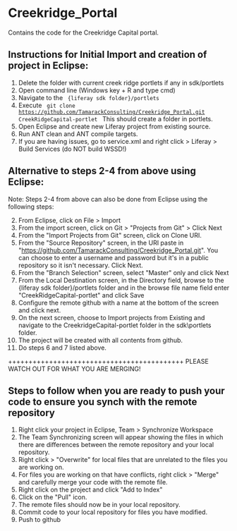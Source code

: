 Creekridge_Portal
=================
Contains the code for the Creekridge Capital portal.


Instructions for Initial Import and creation of project in Eclipse: 
------------------
1. Delete the folder with current creek ridge portlets if any in sdk/portlets
2. Open command line (Windows key + R and type cmd)
3. Navigate to the <code> {liferay sdk folder}/portlets </code>
4. Execute  <code> git clone https://github.com/TamarackConsulting/Creekridge_Portal.git  CreekRidgeCapital-portlet </code> This should create a folder in portlets. 
5. Open Eclipse and create new Liferay project from existing source.
6. Run ANT clean and ANT compile targets.
7. If you are having issues, go to service.xml and right click >  Liferay > Build Services (do NOT build WSSD!)

Alternative to steps 2-4 from above using Eclipse:
----------------------------------------
Note: Steps 2-4 from above can also be done from Eclipse using the following steps:

2. From Eclipse, click on File > Import
3. From the import screen, click on Git > "Projects from Git" > Click Next
4. From the "Import Projects from Git" screen, click on Clone URI.
5. From the "Source Repository" screen, in the URI paste in "https://github.com/TamarackConsulting/Creekridge_Portal.git". You can choose to enter a username and password but it's in a public repository so it isn't necessary. Click Next.
6. From the "Branch Selection" screen, select "Master" only and click Next
7. From the Local Destination screen, in the Directory field, browse to the {liferay sdk folder}/portlets folder and in the browse file name field enter "CreekRidgeCapital-portlet" and click Save
8. Configure the remote github with a name at the bottom of the screen and click next.
9. On the next screen, choose to Import projects from Existing and navigate to the CreekridgeCapital-portlet folder in the sdk\portlets folder.
10. The project will be created with all contents from github.
11. Do steps 6 and 7 listed above.

+++++++++++++++++++++++++++++++++++++++++++
PLEASE WATCH OUT FOR WHAT YOU ARE MERGING!

Steps to follow when you are ready to push your code to ensure you synch with the remote repository
------------------------------------------------------
1. Right click your project in Eclipse, Team > Synchronize Workspace
2. The Team Synchronizing screen will appear showing the files in which there are differences between the remote repository and your local repository.
3. Right click > "Overwrite" for local files that are unrelated to the files you are working on.
4. For files you are working on that have conflicts, right click > "Merge" and carefully merge your code with the remote file.
5. Right click on the project and click "Add to Index"
6. Click on the "Pull" icon.
7. The remote files should now be in your local repository.
8. Commit code to your local repository for files you have modified.
9. Push to github


